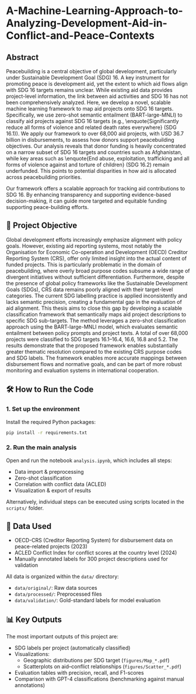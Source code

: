# A-Machine-Learning-Approach-to-Analyzing-Development-Aid-in-Conflict-and-Peace-Contexts

## Abstract

Peacebuilding is a central objective of global development, particularly under Sustainable Development Goal (SDG) 16. A key instrument for promoting peace is development aid, yet the extent to which aid flows align with SDG 16 targets remains unclear. While existing aid data provides project-level information, the link between aid activities and SDG 16 has not been comprehensively analyzed. Here, we develop a novel, scalable machine learning framework to map aid projects onto SDG 16 targets. Specifically, we use zero-shot semantic entailment (BART-large-MNLI) to classify aid projects against SDG 16 targets (e.g., \enquote{Significantly reduce all forms of violence and related death rates everywhere} (SDG 16.1)). We apply our framework to over 68,000 aid projects, with USD 36.7 billion in disbursements, to assess how donors support peacebuilding objectives. Our analysis reveals that donor funding is heavily concentrated on a narrow subset of SDG 16 targets and countries such as Afghanistan, while key areas such as \enquote{End abuse, exploitation, trafficking and all forms of violence against and torture of children} (SDG 16.2) remain underfunded. This points to potential disparities in how aid is allocated across peacebuilding priorities. 

Our framework offers a scalable approach for tracking aid contributions to SDG 16. By enhancing transparency and supporting evidence-based decision-making, it can guide more targeted and equitable funding supporting peace-building efforts.

## 🧭 Project Objective

Global development efforts increasingly emphasize alignment with policy goals. However,
existing aid reporting systems, most notably the Organisation for Economic Co-operation
and Development (OECD) Creditor Reporting System (CRS), offer only limited insight
into the actual content of funded projects. This is particularly problematic in the domain
of peacebuilding, where overly broad purpose codes subsume a wide range of divergent
initiatives without sufficient differentiation. Furthermore, despite the presence of global
policy frameworks like the Sustainable Development Goals (SDGs), CRS data remains poorly
aligned with their target-level categories. The current SDG labelling practice is applied
inconsistently and lacks semantic precision, creating a fundamental gap in the evaluation
of aid alignment. This thesis aims to close this gap by developing a scalable classification
framework that semantically maps aid project descriptions to specific SDG sub-targets. The
method leverages a zero-shot classification approach using the BART-large-MNLI model,
which evaluates semantic entailment between policy prompts and project texts. A total of
over 68,000 projects were classified to SDG targets 16.1–16.4, 16.6, 16.8 and 5.2. The results
demonstrate that the proposed framework enables substantially greater thematic resolution
compared to the existing CRS purpose codes and SDG labels. The framework enables more
accurate mappings between disbursement flows and normative goals, and can be part of
more robust monitoring and evaluation systems in international cooperation.

## 🛠️ How to Run the Code

### 1. Set up the environment

Install the required Python packages:

```bash
pip install -r requirements.txt
```

### 2. Run the main analysis

Open and run the notebook `analysis.ipynb`, which includes all steps:

- Data import & preprocessing  
- Zero-shot classification  
- Correlation with conflict data (ACLED)  
- Visualization & export of results  

Alternatively, individual steps can be executed using scripts located in the `scripts/` folder.

## 📂 Data Used

- OECD-CRS (Creditor Reporting System) for disbursement data on peace-related projects (2023)
- ACLED Conflict Index for conflict scores at the country level (2024)
- Manually annotated labels for 300 project descriptions used for validation

All data is organized within the `data/` directory:

- `data/original/`: Raw data sources
- `data/processed/`: Preprocessed files
- `data/validation/`: Gold-standard labels for model evaluation

## 📊 Key Outputs

The most important outputs of this project are:

- SDG labels per project (automatically classified)
- Visualizations:
  - Geographic distributions per SDG target (`figures/Map_*.pdf`)
  - Scatterplots on aid–conflict relationships (`figures/Scatter_*.pdf`)
- Evaluation tables with precision, recall, and F1-scores
- Comparison with GPT-4 classifications (benchmarking against manual annotations)
